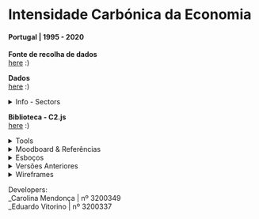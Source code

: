 <!--
**air-polution-portugal/air-![]()polution-portugal**
-->

<h1>Intensidade Carbónica da Economia</h1>

<h4> Portugal | 1995 - 2020</h4>

<!-- SUBSTITUIR CASO FAÇAMOS ALTERAÇÕES-->
<!--
<p>

O projeto Intensidade Carbónica da Economia - Portugal 1995-2020 tem como principal propósito/finalidade/objetivo criar uma visualização de dados interativa relativa à intensidade carbónica dos diversos setores de atividade económica em Portugal.

Assim, parte-se de um conjunto de dados, (disponível aqui [<ins>https://www.pordata.pt/portugal/intensidade+carbonica+da+economia+por+setor+de+atividade-3477</ins>](https://www.pordata.pt/portugal/intensidade+carbonica+da+economia+por+setor+de+atividade-3477) ) referentes ao período entre 1995 e 2020, que indica “quanto dióxido de carbono e outros gases causadores do aquecimento global são emitidos, em toneladas, por cada milhão de euros de riqueza criada.

O objetivo final desta visualização de dados é ilustrar, de forma visual, intuitiva e de fácil/rápida interpretação, de que forma é que a poluição causada por cada um destes setores foi evoluindo ao longo de 25 anos. Desta forma, é possível, ao utilizador, perceber que alguns setores extremamente poluentes em 1995 (nomeadamente o Setor Energético e  o de Captação, Tratamento e Distribuição de Água) são atualmente mais amigos do ambiente (eco-friendly); embora, em 2020 o setor mais poluente seja ainda o de Captação, Tratamento e Distribuição de Água. Através da identificação dos setores mais poluentes, o público/utilizador pode perceber onde/sobre que setores devem ser tomadas medidas com vista a reduzir a pegada ecológica.

A visualização dos dados é construída para um ano de cada vez (anualmente?), dependendo da interação do utilizador, é então apresentado um conjunto de partículas (representadas por uma forma esférica/circular, com linhas que nascem do seu centro), cada uma representativa de um determinado setor de atividade económica. O tamanho da partícula é exponencialmente proporcional ao respetivo valor da intensidade carbónica do seu setor - quanto maior for a partícula, mais poluente é o setor.

Em adição, o utilizador tem a oportunidade de selecionar cada partícula para obter informações mais pormenorizada sobre esse setor (como a percentagem de gases causadores do aquecimento global emitidos relativamente ao total anual). 

Esta visualização de dados, integralmente desenvolvida em P5.js (JavaScript), é ainda um work in progress, tratando-se de uma nova forma de interpretar e representar os dados originais, fazendo uso da tecnologia para os recodificar numa componente visual e interativa e intuitiva, de muito mais fácil leitura para o ser humano.

</p>

-->

<!--<details><summary> Imagens - Interação </summary>

![](anexos_relatorio/Interação_1.png)

![](anexos_relatorio/Interação_2.png)

</details>-->

**Fonte de recolha de dados**
<br>[here](https://www.pordata.pt/portugal/intensidade+carbonica+da+economia+por+setor+de+atividade-3477) :)
<br>

**Dados**
<br>[here](https://github.com/air-polution-portugal/air-polution-portugal.github.io/blob/main/00-Dados.csv) :)

<details><summary> Info - Sectors </summary>
<br>

[( 0 ) Primary Sector](https://eportugal.gov.pt/categorias-de-actividade/agrc-anml-flrst-pesca)
<br>
[( 1 ) Extractive Industries](https://eportugal.gov.pt/categorias-de-actividade/extrativas)
<br>
[( 2 ) Manufacturing](https://eportugal.gov.pt/categorias-de-actividade/transformadoras)
<br>
[( 3 ) Energy](https://eportugal.gov.pt/categorias-de-actividade/elet-gas-vap-quen-frio)
<br>
[( 4 ) Water Capture, Treatment and Distribution](https://www.gee.gov.pt/pt/lista-publicacoes/estatisticas-setoriais/e-captacao-tratamento-e-distribuicao-de-agua-saneamento-gestao-de-residuos-e-despoluicao/36-captacao-tratamento-e-distribuicao-de-agua)
<br>
[( 5 ) Construction](https://eportugal.gov.pt/categorias-de-actividade/construcao)
<br>
[( 6 ) Tertiary Sector](https://eportugal.gov.pt/categorias-de-actividade/grossis-retalho-repar-auto-moto)
<br>
[( 7 ) Transport and Storage](https://eportugal.gov.pt/categorias-de-actividade/transporte-armazenam)
<br>
[( 8 ) Housing and Catering](https://eportugal.gov.pt/categorias-de-actividade/alojam-restaur)
<br>
[( 9 ) Information and Communication](https://eportugal.gov.pt/categorias-de-actividade/inform-comunic)
<br>
[( 10 ) Financial and Insurance Activities](https://eportugal.gov.pt/categorias-de-actividade/financeiro)
<br>
[( 11 ) Real Estate Activities](https://eportugal.gov.pt/categorias-de-actividade/imobiliario)
<br>
[( 12 ) Consulting, Scientific, Technical](https://eportugal.gov.pt/categorias-de-actividade/consult-cient-tecnic-similar)
<br>
[( 13 ) Administrative and Support Service Activities](https://eportugal.gov.pt/categorias-de-actividade/admin-apoio)
<br>
[( 14 ) Public Administration](https://dados.gov.pt/pt/datasets/administracao-publica-e-defesa-seguranca-social-obrigatoria/)
<br>
[( 15 ) Education](https://eportugal.gov.pt/categorias-de-actividade/educacao)
<br>
[( 16 ) Human Health Activities and Social Support](https://eportugal.gov.pt/categorias-de-actividade/saude-apoiosocial)
<br>
[( 17 ) Arts, Entertainment, Sports](https://eportugal.gov.pt/categorias-de-actividade/arte-desp-recreacao)
<br>
[( 18 ) Other Services](https://eportugal.gov.pt/categorias-de-actividade/outros-servpessoais)
<br>

</details>

**Biblioteca - C2.js**
<br>[here](https://c2js.org/) :)
<br>

<details><summary> Tools </summary>
<br>

<p>Microsoft Excel: Tabela de dados</p>
<p>Papel e Papis: Esboços e Wireframes</p>
<p>Figma: Desenvolvimento de protótipo high fidelity </p>
<p>P5js: Elaboração do projeto interativo </p>
<p>[Library - C2.js](https://c2js.org/)</p>

<br>
</details>

<details><summary>Moodboard & Referências</summary>

<br>

Key Workers
 <br>
 [Behance](https://www.behance.net/gallery/99331127/Key-WorkersMigrants-contributionto-COVID-19-response) / [Vimeo](https://vimeo.com/431452723?embedded=true&source=vimeo_logo&owner=6931780)

![](anexos_relatorio/Referência_3.jpg)

![](anexos_relatorio/Referência_3-1.jpg)

<br>

Hearts and Minds
<br>
[Behance](https://www.behance.net/gallery/133409063/Hearts-and-minds) / [Vimeo](https://vimeo.com/657826393?embedded=true&source=vimeo_logo&owner=6931780)

![](anexos_relatorio/Referência_4.png)
![](anexos_relatorio/Referência_4-1.png)
![](anexos_relatorio/Referência_4-2.png)

<br>

The Mayors Dialogue on Growth and Solidarity
<br>
[Behance](https://www.behance.net/gallery/111133627/The-Mayors-Dialogue-on-Growth-and-Solidarity) / [Vimeo](https://vimeo.com/499241639?embedded=true&source=vimeo_logo&owner=6931780)

![](anexos_relatorio/Referência_5.png)
![](anexos_relatorio/Referência_5-1.png)

<br>

Noise Pollution
<br>
[Behance](https://www.behance.net/gallery/96908251/Noise-pollution)

![](anexos_relatorio/Referência_6.png)
![](anexos_relatorio/Referência_6-1.png)

<br>

Energy Demand and the Rhythm of Everyday Life
<br>
[Behance](https://www.behance.net/gallery/153326341/Energy-demand-and-the-rhythm-of-everyday-life)

![](anexos_relatorio/Referência_1.png)
![](anexos_relatorio/Referência_1-1.png)

<br>

The Deepest Lakes
<br>
[Behance](https://www.behance.net/gallery/148418917/The-deepest-lakes)

![](anexos_relatorio/Referência_2.png)

<br>

Life in 2050 Ident
<br>
[Vimeo](https://vimeo.com/10924639)

![](anexos_relatorio/Referência_7.png)

<br>

<!-- [Visualizing the Digits of Pi](https://www.youtube.com/watch?v=WEd_UIKG-uc&list=PLdmBHU4Jaa1j3S_FDImTyLgnHittN6XEI&index=32)

<br>

<!-- ![](anexos_relatorio/Referência_8.png)

<br> -->

Institute of Fine Arts Dissertations
<br>
[Behance](https://yining1023.github.io/IFA/projects/ifa-dissertation/) / [Site](https://yining1023.github.io/IFA/projects/ifa-dissertation/)

![](anexos_relatorio/Referência_9.png)
![](anexos_relatorio/Referência_9-1.png)


<br>

Um ecossistema POLÍTICO-EMPRESARIAL
<br>
[Site](https://pmcruz.com/eco/)

![](anexos_relatorio/Referência_10.png)
![](anexos_relatorio/Referência_10-1.png)

 <br>
 
 -cene
<br>
[Site](http://pmcruz.com/works/-cene.html)

![](anexos_relatorio/Referência_11.png)

<br>

Visualizing Empires Decline
<br>
[Site](http://pmcruz.com/works/visualizing-empires-decline.html)

![](anexos_relatorio/Referência_12.png)
-->
</details>

<details><summary>Esboços</summary>

![](anexos_relatorio/WireFrame_1.jpg)

![](anexos_relatorio/WireFrame_2.jpg)

![](anexos_relatorio/WireFrame_3.jpg)
</details>

<details><summary>Versões Anteriores</summary>

![](anexos_relatorio/Versões_1.png)
![](anexos_relatorio/Versões_2.png)
![](anexos_relatorio/Versões_3.png)
![](anexos_relatorio/Versões_4.png)
![](anexos_relatorio/Versões_5.png)
![](anexos_relatorio/Versões_6.png)
![](anexos_relatorio/Versões_7.png)
![](anexos_relatorio/Versões_9.png)
![](anexos_relatorio/Versões_10.png)
![](anexos_relatorio/Versões_11.png)
![](anexos_relatorio/Versões_12.png)
![](anexos_relatorio/Versões_13.png)
![](anexos_relatorio/Versões_14.png)

</details>

<details><summary>Wireframes</summary>

![](anexos_relatorio/WireFrame_Figma_1.jpg)
![](anexos_relatorio/WireFrame_Figma_2.jpg)
![](anexos_relatorio/WireFrame_Figma_3.jpg)
![](anexos_relatorio/WireFrame_Figma_4.jpg)
![](anexos_relatorio/WireFrame_Figma_5.jpg)
</details>

<!--<details><summary>To do List (para um futuro próximo) </summary>

- [x] Particles - Formato & Cores

- [x] Manter o MouseIsPressed (selecionar) nas Particles

- [x] Pop-up - Legenda de Compração

- [x] Slider
    - [x] Legenda

- [ ] Tornar Responsive
     - [ ] Mobile Layout
     - [x] Particles Spawn

- [ ]  Escrever Textos
     - [x] Título Projeto
     - [ ] Texto Intro
     - [ ] Textos Setores
     - [x] Alterar Nomes Setores

- [x] Botões

</details>

<details><summary> To do List  (para um futuro não tão próximo :) )</summary>

- [x] Tornar Responsive (Cont.)
    - [x] TextBoxes
    - [x] Organizar Particles - Point vs Line
  
- [x] Scene Intro - Particles

- [ ] PT vs EN (2 Versões?)

- [ ] Slider
    - [x] Interação Pointer
    - [ ] Interação on MouseRelleased

</details>-->
<!--<details><summary>Referências</summary>
**

References:

\- PEARSON, Matt. (2011). Generative Art - a pratical guide using processing. Manning Publications;

\- SHIFFMAN, Daniel. (2019, fevereiro, 25). Coding Challenge #123.1: Polar Perlin Noise Loops. Youtube. https://www.youtube.com/watch?v=ZI1dmHv3MeM;

\- SHOEMAKER, Maxin. (2021, fevereiro, 21). Creative Coding Tutorial: Golden Ratio Sunflower Spiral in P5.js (Javascript). Youtube. https://www.youtube.com/watch?v=RrSOv9FH6uo&t=496s;

**
<details-->
<p>
Developers:
    <br>
    _Carolina Mendonça | nº 3200349
    <br>
    _Eduardo Vitorino | nº 3200337
</p>


